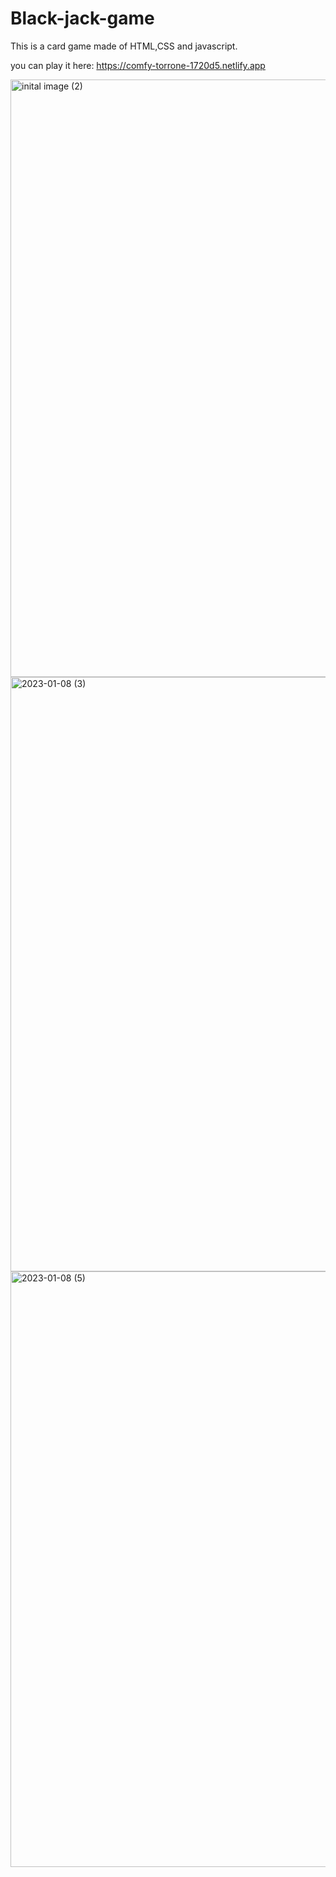 # Black-jack-game

This is a card game made of HTML,CSS and javascript.

you can play it here: https://comfy-torrone-1720d5.netlify.app

<img width="956" alt="inital image (2)" src="https://user-images.githubusercontent.com/88877947/211170900-7b2c145c-db08-4b46-95b1-efc00aefd086.png">

<img width="951" alt="2023-01-08 (3)" src="https://user-images.githubusercontent.com/88877947/211170754-66f92023-7cd0-4795-b96d-d6ad4bea360f.png">
<img width="953" alt="2023-01-08 (5)" src="https://user-images.githubusercontent.com/88877947/211170936-407dddb4-aff8-4781-8877-a2b830934d9d.png">
